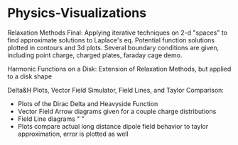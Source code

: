# Physics-Visualizations

Relaxation Methods Final: Applying iterative techniques on 2-d "spaces" to find approximate solutions to Laplace's eq. Potential function solutions plotted in contours and 3d plots. Several boundary conditions are given, including point charge, charged plates, faraday cage demo.

Harmonic Functions on a Disk: Extension of Relaxation Methods, but applied to a disk shape

Delta&H Plots, Vector Field Simulator, Field Lines, and Taylor Comparison:
- Plots of the Dirac Delta and Heavyside Function
- Vector Field Arrow diagrams given for a couple charge distributions
- Field Line diagrams " "
- Plots compare actual long distance dipole field behavior to taylor approximation, error is plotted as well
